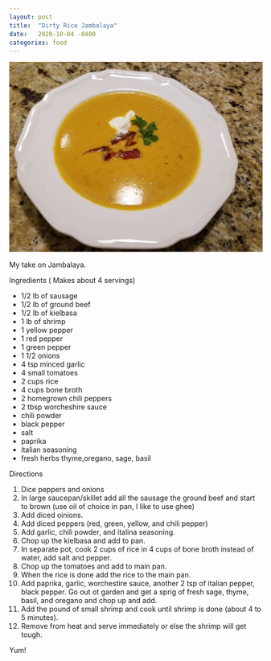 ```yaml
---
layout: post
title:  "Dirty Rice Jambalaya"
date:   2020-10-04 -0400
categories: food
---
```

![](/assets/images/barely_pumpkin_soup.jpg)

My take on Jambalaya.

Ingredients ( Makes about 4 servings)

* 1/2 lb of sausage
* 1/2 lb of ground beef
* 1/2 lb of kielbasa
* 1 lb of shrimp
* 1 yellow pepper
* 1 red pepper
* 1 green pepper
* 1 1/2 onions
* 4 tsp minced garlic
* 4 small tomatoes
* 2 cups rice
* 4 cups bone broth
* 2 homegrown chili peppers
* 2 tbsp worcheshire sauce
* chili powder
* black pepper
* salt
* paprika
* italian seasoning
* fresh herbs thyme,oregano, sage, basil

Directions

1. Dice peppers and onions
2. In large saucepan/skillet add all the sausage the ground beef and start to brown (use oil of choice in pan, I like to use ghee)
3. Add diced oinions.
4. Add diced peppers (red, green, yellow, and chili pepper)
5. Add garlic, chili powder, and italina seasoning.
6. Chop up the kielbasa and add to pan.
7. In separate pot, cook 2 cups of rice in 4 cups of bone broth instead of water, add salt and pepper.
8. Chop up the tomatoes and add to main pan.
9. When the rice is done add the rice to the main pan.
10. Add paprika, garlic, worchestire sauce, another 2 tsp of italian pepper, black pepper. Go out ot garden and get a sprig of fresh sage, thyme, basil, and oregano and chop up and add.
11. Add the pound of small shrimp and cook until shrimp is done (about 4 to 5 minutes).
12. Remove from heat and serve immediately or else the shrimp will get tough.

Yum!
